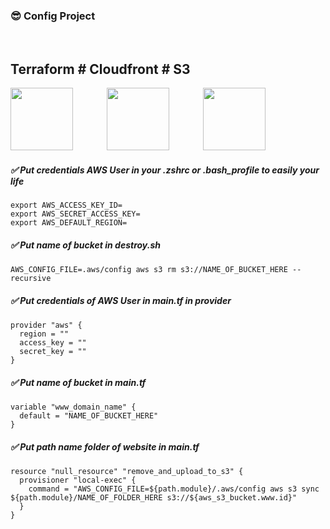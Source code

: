 ### 😎 Config Project

<br>

## Terraform # Cloudfront # S3

<img style="margin-right: 50px;" width="100px" src="https://i.pinimg.com/originals/28/ec/74/28ec7440a57536eebad2931517aa1cce.png">

<img style="margin-right: 50px;" width="100px" src="https://cdn.worldvectorlogo.com/logos/aws-cloudfront.svg">

<img style="margin-right: 50px;" width="100px" src="https://snapshooter.io/assets/img/marketing/providers/aws-s3.svg">

##### ✅ Put credentials AWS User in your .zshrc or .bash_profile to easily your life

```
export AWS_ACCESS_KEY_ID=
export AWS_SECRET_ACCESS_KEY=
export AWS_DEFAULT_REGION=
```

##### ✅ Put name of bucket in destroy.sh

```
AWS_CONFIG_FILE=.aws/config aws s3 rm s3://NAME_OF_BUCKET_HERE --recursive
```

##### ✅ Put credentials of AWS User in main.tf in provider

```
provider "aws" {
  region = ""
  access_key = ""
  secret_key = ""
}
```

##### ✅ Put name of bucket in main.tf

```
variable "www_domain_name" {
  default = "NAME_OF_BUCKET_HERE"
}
```

##### ✅ Put path name folder of website in main.tf

```
resource "null_resource" "remove_and_upload_to_s3" {
  provisioner "local-exec" {
    command = "AWS_CONFIG_FILE=${path.module}/.aws/config aws s3 sync ${path.module}/NAME_OF_FOLDER_HERE s3://${aws_s3_bucket.www.id}"
  }
}
```
